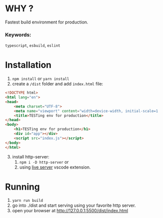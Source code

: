 # WHY ?

Fastest build environment for production.

### Keywords:

`typescript`, `esbuild`, `eslint`


# Installation

1. `npm install` or `yarn install`
2. create a `/dist` folder and add `index.html` file:
```HTML
<!DOCTYPE html>
<html lang="en">
<head>
    <meta charset="UTF-8">
    <meta name="viewport" content="width=device-width, initial-scale=1.0">
    <title>TESTing env for production</title>
</head>
<body>
    <h1>TESTing env for production</h1>
    <div id="app"></div>
    <script src="index.js"></script>
</body>
</html>
```
3. install http-server: 
   1. `npm i -D http-server` or
   2. using [live server](https://marketplace.visualstudio.com/items?itemName=ritwickdey.LiveServer) vscode extension.

# Running

1. `yarn run build`
2. go into ./dist and start serving using your favorite http server.
3. open your browser at http://127.0.0.1:5500/dist/index.html